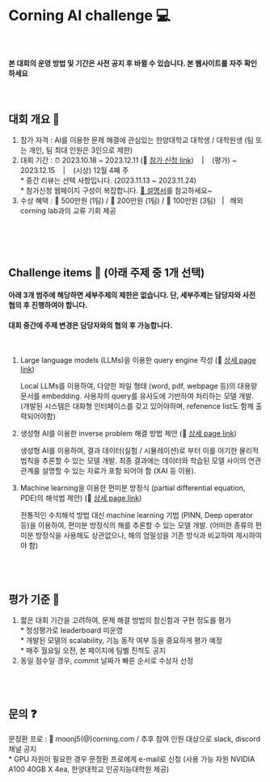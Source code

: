 # Corning AI challenge 💻
<br/>

#### 본 대회의 운영 방법 및 기간은 사전 공지 후 바뀔 수 있습니다. 본 웹사이트를 자주 확인하세요 
<br/>


## 대회 개요 💬
1. 참가 자격 : AI를 이용한 문제 해결에 관심있는 한양대학교 대학생 / 대학원생 (팀 또는 개인, 팀 최대 인원은 3인으로 제한)
1. 대회 기간 : ⏰ 2023.10.18 ~ 2023.12.11 (🔗 [참가 신청 link](https://recruit.incruit.com/corning/job/2310100017))  &nbsp;&nbsp; | &nbsp;&nbsp;  (평가) ~ 2023.12.15 &nbsp;&nbsp; | &nbsp;&nbsp; (시상) 12월 4째 주  <br/> * 중간 리뷰는 선택 사항입니다. (2023.11.13 ~ 2023.11.24) <br/> * 참가신청 웹페이지 구성이 복잡합니다. [🔗 설명서](https://github.com/corning-ai-challenge/signup)를 참고하세요~<br/>
1. 수상 혜택 : 🥇 500만원 (1팀) / 🥈 200만원 (1팀) / 🥉 100만원 (3팀) &nbsp;&nbsp;|&nbsp;&nbsp; 해외 corning lab과의 교류 기회 제공<br/>
<br/><br/><br/><br/>

## Challenge items 🏃 (아래 주제 중 1개 선택)

#### 아래 3개 범주에 해당하면 세부주제의 제한은 없습니다. 단, 세부주제는 담당자와 사전 협의 후 진행하여야 합니다. 
#### 대회 중간에 주제 변경은 담당자와의 협의 후 가능합니다.
<br/>

1. Large language models (LLMs)을 이용한 query engine 작성 (🔗 [상세 page link](https://github.com/corning-ai-challenge/item1.git))

   Local LLMs를 이용하여, 다양한 파일 형태 (word, pdf, webpage 등)의 대용량 문서를 embedding. 사용자의 query를 유사도에 기반하여 처리하는 모델 개발. (개발된 시스템은 대화형 인터페이스를 갖고 있어야하며, refenence list도 함께 출력되어야함)

2. 생성형 AI를 이용한 inverse problem 해결 방법 제안 (🔗 [상세 page link](https://github.com/corning-ai-challenge/item2.git))
   
   생성형 AI를 이용하여, 결과 데이터(실험 / 시뮬레이션)로 부터 이를 야기한 물리적 법칙을 추론할 수 있는 모델 개발. 최종 결과에는 데이터와 학습된 모델 사이의 연관 관계룰 설명할 수 있는 자료가 포함 되어야 함 (XAI 등 이용).

3. Machine learning을 이용한 편미분 방정식 (partial differential equation, PDE)의 해석법 제안) (🔗 [상세 page link](https://github.com/corning-ai-challenge/item3.git))
   
   전통적인 수치해석 방법 대신 machine learning 기법 (PINN, Deep operator 등)을 이용하여, 편미분 방정식의 해를 추론할 수 있는 모델 개발. (어떠한 종류의 편미분 방정식을 사용해도 상관없으나, 해의 엄밀성을 기존 방식과 비교하여 제시하여야 함)
<br/><br/><br/><br/>


## 평가 기준 📝
1. 짧은 대회 기간을 고려하여, 문제 해결 방법의 참신함과 구현 정도를 평가 <br/> * 정성평가로 leaderboard 미운영 <br/> * 개발된 모델의 scalability, 기능 동작 여부 등을 중요하게 평가 예정 <br/> *  매주 월요일 오전, 본 페이지에 팀별 진척도 공지 
3. 동일 점수일 경우, commit 날짜가 빠른 순서로 수상자 선정
<br/><br/><br/><br/>


## 문의 ❓
문정환 프로 : 📧 moonj5(@)corning.com / 추후 참여 인원 대상으로 slack, discord 채널 공지
<br/> * GPU 자원이 필요한 경우 문정환 프로에게 e-mail로 신청 (사용 가능 자원 NVIDIA A100 40GB X 4ea, 한양대학교 인공지능대학원 제공)


